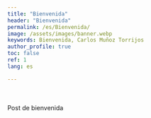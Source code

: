```yaml
---
title: "Bienvenida"
header: "Bienvenida"
permalink: /es/Bienvenida/
image: /assets/images/banner.webp
keywords: Bienvenida, Carlos Muñoz Torrijos
author_profile: true
toc: false
ref: 1
lang: es

---
```


<br>
<br>
Post de bienvenida